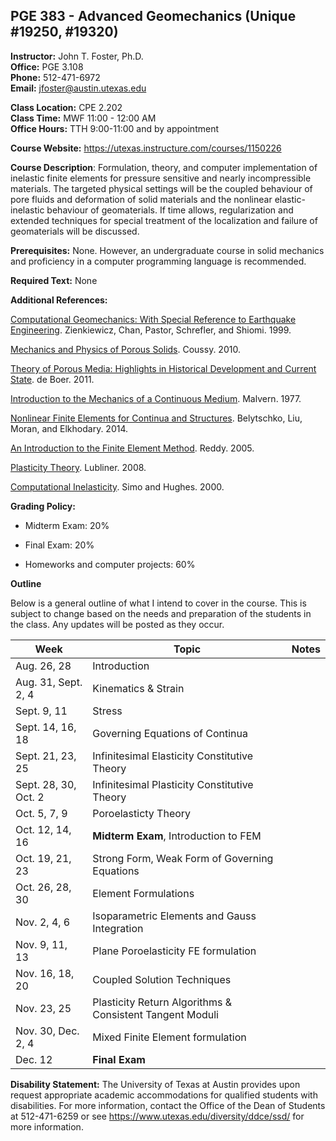 <!--
.. title: Syllabus
.. slug: index
.. date: 2015-08-25 08:40:03 UTC-05:00
.. template: notitle.tmpl
.. description: PGE 383 - Advanced Geomechanics syllabus page
-->

## PGE 383 - Advanced Geomechanics (Unique #19250, #19320)


**Instructor:** John T. Foster, Ph.D.  
**Office:** PGE 3.108  
**Phone:** 512-471-6972  
**Email:** [jfoster@austin.utexas.edu](mailto:jfoster@austin.utexas.com)  

**Class Location:** CPE 2.202  
**Class Time:** MWF 11:00 - 12:00 AM  
**Office Hours:** TTH 9:00-11:00 and by appointment  

**Course Website:** <https://utexas.instructure.com/courses/1150226>

**Course Description**: Formulation, theory, and computer implementation of inelastic finite elements for pressure sensitive and nearly incompressible materials. The targeted physical settings will be the coupled behaviour of pore fluids and deformation of solid materials and the nonlinear elastic-inelastic behaviour of geomaterials.  If time allows, regularization and extended techniques for special treatment of the localization and failure of geomaterials will be discussed.

**Prerequisites:** None.  However, an undergraduate course in solid mechanics and proficiency in a computer programming language is recommended.

**Required Text:** None 

**Additional References:**

[Computational Geomechanics: With Special Reference to Earthquake Engineering](https://www.amazon.com/Computational-Geomechanics-Reference-Earthquake-Engineering/dp/0471982857). Zienkiewicz, Chan, Pastor, Schrefler, and Shiomi. 1999.

[Mechanics and Physics of Porous Solids](https://www.amazon.com/Mechanics-Physics-Porous-Solids-Olivier/dp/0470721359/ref=sr_1_fkmr1_1?ie=UTF8&qid=1408120522&sr=8-1-fkmr1&keywords=Coussy%2C+%E2%80%9CMechanics+and+Physics+of+Porous+Solids%E2%80%9D). Coussy. 2010.


[Theory of Porous Media: Highlights in Historical Development and Current State](https://www.amazon.com/Theory-Porous-Media-Highlights-Development/dp/3642640621/ref=sr_1_2?s=books&ie=UTF8&qid=1407806176&sr=1-2&keywords=porous+media+de+boer). de Boer. 2011.

[Introduction to the Mechanics of a Continuous Medium](https://www.amazon.com/Introduction-Mechanics-Continuous-Lawrence-Malvern/dp/0134876032/ref=sr_1_1?s=books&ie=UTF8&qid=1407806319&sr=1-1&keywords=continuum+mechanics+malvern). Malvern. 1977.


[Nonlinear Finite Elements for Continua and Structures](https://www.amazon.com/Nonlinear-Finite-Elements-Continua-Structures/dp/1118632702/ref=sr_1_1?s=books&ie=UTF8&qid=1407805797&sr=1-1&keywords=nonlinear+finite+elements+for+continua+and+structures). Belytschko, Liu, Moran, and Elkhodary. 2014.

[An Introduction to the Finite Element Method](https://www.amazon.com/s/ref=nb_sb_noss?url=search-alias%3Dstripbooks&field-keywords=finite%20elements%20reddy). Reddy. 2005.

[Plasticity Theory](https://www.amazon.com/Plasticity-Theory-Dover-Books-Engineering/dp/0486462900/ref=sr_1_1?ie=UTF8&qid=1408120240&sr=8-1&keywords=plasticity+lubliner). Lubliner. 2008.

[Computational Inelasticity](https://www.amazon.com/Computational-Inelasticity-Interdisciplinary-Applied-Mathematics/dp/0387975209/ref=sr_1_1?ie=UTF8&qid=1408120292&sr=8-1&keywords=computational+inelasticity). Simo and Hughes. 2000.


**Grading Policy:**

 * Midterm Exam: 20%

 * Final Exam: 20%

 * Homeworks and computer projects: 60%


**Outline**

Below is a general outline of what I intend to cover in the course.  This is subject to change based on the needs and preparation of the students in the class.  Any updates will be posted as they occur.

| Week            | Topic               | Notes     |
|-----------------|---------------------|-----------|
| Aug. 26, 28     | Introduction        |           |
| Aug. 31, Sept. 2, 4      | Kinematics & Strain |           |
| Sept. 9, 11     | Stress              |           |
| Sept. 14, 16, 18    | Governing Equations of Continua |  |
| Sept. 21, 23, 25    | Infinitesimal Elasticity Constitutive Theory  |  |
| Sept. 28, 30, Oct. 2 | Infinitesimal Plasticity Constitutive Theory  |  |
| Oct. 5, 7, 9       |  Poroelasticty Theory |  |
| Oct. 12, 14, 16     | **Midterm Exam**, Introduction to FEM  | |
| Oct. 19, 21, 23     | Strong Form, Weak Form of Governing Equations | |
| Oct. 26, 28, 30     | Element Formulations | |
| Nov. 2, 4, 6       | Isoparametric Elements and Gauss Integration | |
| Nov. 9, 11, 13     | Plane Poroelasticity FE formulation | |
| Nov. 16, 18, 20     | Coupled Solution Techniques | |
| Nov. 23, 25         | Plasticity Return Algorithms & Consistent Tangent Moduli | |
| Nov. 30, Dec. 2, 4       | Mixed Finite Element formulation | |
| Dec. 12         | **Final Exam** | |  


**Disability Statement:** The University of Texas at Austin provides upon request appropriate academic accommodations for qualified students with disabilities. For more information, contact the Office of the Dean of Students at 512-471-6259 or see <a href="https://www.utexas.edu/diversity/ddce/ssd/" target="_blank">https://www.utexas.edu/diversity/ddce/ssd/</a> for more information.

